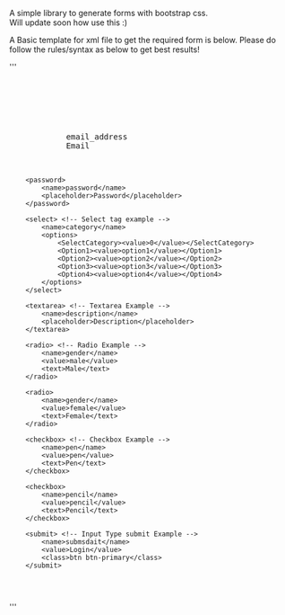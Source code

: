A simple library to generate forms with bootstrap css.</br>
Will update soon how use this :)

A Basic template for xml file to get the required form is below.
Please do follow the rules/syntax as below to get best results!

'''<pre>
<?xml version='1.0' encoding='UTF-8'?>
<form>
		<email><!-- Input Tag Example -->
			<name>email_address</name>
			<placeholder>Email</placeholder>
		</email>

		<password>
			<name>password</name>
			<placeholder>Password</placeholder>
		</password>

		<select> <!-- Select tag example -->
			<name>category</name>
			<options>
				<SelectCategory><value>0</value></SelectCategory>
				<Option1><value>option1</value></Option1>
				<Option2><value>option2</value></Option2>
				<Option3><value>option3</value></Option3>
				<Option4><value>option4</value></Option4>
			</options>
		</select>

		<textarea> <!-- Textarea Example -->
			<name>description</name>
			<placeholder>Description</placeholder>
		</textarea>

		<radio> <!-- Radio Example -->
			<name>gender</name>
			<value>male</value>
			<text>Male</text>
		</radio>

		<radio>
			<name>gender</name>
			<value>female</value>
			<text>Female</text>
		</radio>

		<checkbox> <!-- Checkbox Example -->
			<name>pen</name>
			<value>pen</value>
			<text>Pen</text>
		</checkbox>

		<checkbox>
			<name>pencil</name>
			<value>pencil</value>
			<text>Pencil</text>
		</checkbox>

		<submit> <!-- Input Type submit Example -->
			<name>submsdait</name>
			<value>Login</value>
			<class>btn btn-primary</class>
		</submit>
</form></pre>'''